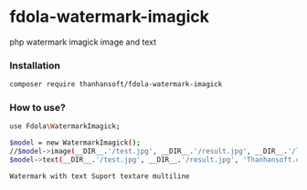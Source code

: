 # fdola-watermark-imagick

php watermark imagick image and text

### Installation
```bash
composer require thanhansoft/fdola-watermark-imagick
```

### How to use?

```bash
use Fdola\WatermarkImagick;

$model = new WatermarkImagick();
//$model->image(__DIR__.'/test.jpg', __DIR__.'/result.jpg', __DIR__.'/logo.png', 'center', 10, false, 1);
$model->text(__DIR__.'/test.jpg', __DIR__.'/result.jpg', 'Thanhansoft.com', 'bottom-right');

Watermark with text Suport textare multiline
```